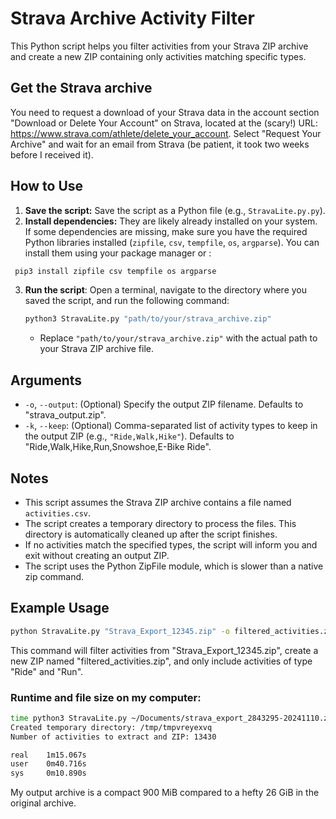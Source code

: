 # Strava Archive Activity Filter

This Python script helps you filter activities from your Strava ZIP archive and create a new ZIP containing only activities matching specific types.

## Get the Strava archive

You need to request a download of your Strava data in the account section "Download or Delete Your Account" on Strava, located at the (scary!) URL: https://www.strava.com/athlete/delete_your_account.
Select "Request Your Archive" and wait for an email from Strava (be patient, it took two weeks before I received it).

## How to Use

1. **Save the script:** Save the script as a Python file (e.g., `StravaLite.py.py`).
2. **Install dependencies:** They are likely already installed on your system. If some dependencies are missing, make sure you have the required Python libraries installed (`zipfile`, `csv`, `tempfile`, `os`, `argparse`). You can install them using your package manager or :

  ```bash
   pip3 install zipfile csv tempfile os argparse
  ``` 
3. **Run the script**: Open a terminal, navigate to the directory where you saved the script, and run the following command:

   ```bash
   python3 StravaLite.py "path/to/your/strava_archive.zip"
   ``` 
    -   Replace `"path/to/your/strava_archive.zip"` with the actual path to your Strava ZIP archive file.

## Arguments

*   `-o`, `--output`: (Optional) Specify the output ZIP filename. Defaults to "strava_output.zip".
*   `-k`, `--keep`: (Optional) Comma-separated list of activity types to keep in the output ZIP (e.g., `"Ride,Walk,Hike"`). Defaults to "Ride,Walk,Hike,Run,Snowshoe,E-Bike Ride".

## Notes

*   This script assumes the Strava ZIP archive contains a file named `activities.csv`.
*   The script creates a temporary directory to process the files. This directory is automatically cleaned up after the script finishes.
*   If no activities match the specified types, the script will inform you and exit without creating an output ZIP.
*   The script uses the Python ZipFile module, which is slower than a native zip command.

## Example Usage

```bash
python StravaLite.py "Strava_Export_12345.zip" -o filtered_activities.zip -k "Ride,Run"
```
This command will filter activities from "Strava_Export_12345.zip", create a new ZIP named "filtered_activities.zip", and only include activities of type "Ride" and "Run".

### Runtime and file size on my computer:

```bash
time python3 StravaLite.py ~/Documents/strava_export_2843295-20241110.zip
Created temporary directory: /tmp/tmpvreyexvq
Number of activities to extract and ZIP: 13430

real    1m15.067s
user    0m40.716s
sys     0m10.890s
```
My output archive is a compact 900 MiB compared to a hefty 26 GiB in the original archive.
